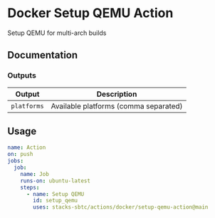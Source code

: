 # Docker Setup QEMU Action

Setup QEMU for multi-arch builds

## Documentation

### Outputs

| Output      | Description                           |
| ----------- | ------------------------------------- |
| `platforms` | Available platforms (comma separated) |

## Usage

```yaml
name: Action
on: push
jobs:
  job:
    name: Job
    runs-on: ubuntu-latest
    steps:
      - name: Setup QEMU
        id: setup_qemu
        uses: stacks-sbtc/actions/docker/setup-qemu-action@main
```
